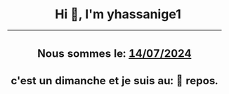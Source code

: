<h1 align='center'>Hi 👋, I'm yhassanige1</h1>
<div align='center'>

|<h2 align='center'>Nous sommes le: <u>14/07/2024</u></h2><h2 align='center'>c'est un dimanche et je suis au: 🌴 repos.</h2>|
|---
</div>